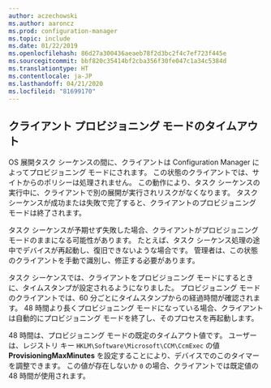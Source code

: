 ```yaml
---
author: aczechowski
ms.author: aaroncz
ms.prod: configuration-manager
ms.topic: include
ms.date: 01/22/2019
ms.openlocfilehash: 86d27a300436aeaeb78f2d3bc2f4c7ef723f445e
ms.sourcegitcommit: bbf820c35414bf2cba356f30fe047c1a34c5384d
ms.translationtype: HT
ms.contentlocale: ja-JP
ms.lasthandoff: 04/21/2020
ms.locfileid: "81699170"
---
```

## <a name="client-provisioning-mode-timeout"></a><a name="bkmk_osdprov"></a> クライアント プロビジョニング モードのタイムアウト
<!--3197824-->

OS 展開タスク シーケンスの間に、クライアントは Configuration Manager によってプロビジョニング モードにされます。 この状態のクライアントでは、サイトからのポリシーは処理されません。 この動作により、タスク シーケンスの実行中に、クライアントで別の展開が実行されリスクがなくなります。 タスク シーケンスが成功または失敗で完了すると、クライアントのプロビジョニング モードは終了されます。

タスク シーケンスが予期せず失敗した場合、クライアントがプロビジョニング モードのままになる可能性があります。 たとえば、タスク シーケンス処理の途中でデバイスが再起動し、復旧できないような場合です。 管理者は、この状態のクライアントを手動で識別し、修正する必要があります。 

タスク シーケンスでは、クライアントをプロビジョニング モードにするときに、タイムスタンプが設定されるようになりました。 プロビジョニング モードのクライアントでは、60 分ごとにタイムスタンプからの経過時間が確認されます。 48 時間より長くプロビジョニング モードになっている場合、クライアントは自動的にプロビジョニング モードを終了し、そのプロセスを再起動します。 

48 時間は、プロビジョニング モードの既定のタイムアウト値です。 ユーザーは、レジストリ キー `HKLM\Software\Microsoft\CCM\CcmExec` の値 **ProvisioningMaxMinutes** を設定することにより、デバイスでのこのタイマーを調整できます。 この値が存在しないか `0` の場合、クライアントでは既定値の 48 時間が使用されます。 

<!-- 
The following diagrams show the process flow for the task sequence and the client:

#### Task sequence
![Flow diagram of task sequence setting provisioning mode](../../media/3197824-ts-flow.png) 

#### Client remediation
![Flow diagram of client exiting provisioning mode](../../media/3197824-client-flow.png) 

-->

